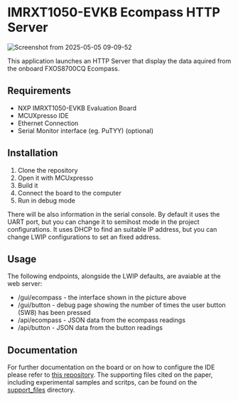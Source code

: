 # IMRXT1050-EVKB Ecompass HTTP Server #


![Screenshot from 2025-05-05 09-09-52](https://github.com/user-attachments/assets/9c3f6f51-5634-4657-ac96-430d2133338a)

This application launches an HTTP Server that display the data aquired from the onboard FXOS8700CQ Ecompass.

## Requirements ## 
- NXP IMRXT1050-EVKB Evaluation Board
- MCUXpresso IDE
- Ethernet Connection
- Serial Monitor interface (eg. PuTYY) (optional)

## Installation ##
1. Clone the repository
2. Open it with MCUxpresso
3. Build it
4. Connect the board to the computer
5. Run in debug mode

There will be also information in the serial console. By default it uses the UART port, but you can change it to semihost mode in the project configurations.
It uses DHCP to find an suitable IP address, but you can change LWIP configurations to set an fixed address.

## Usage ##

The following endpoints, alongside the LWIP defaults, are avaiable at the web server:
- /gui/ecompass - the interface shown in the picture above
- /gui/button - debug page showing the number of times the user button (SW8) has been pressed
- /api/ecompass - JSON data from the ecompass readings
- /api/button - JSON data from the button readings

## Documentation ## 

For further documentation on the board or on how to configure the IDE please refer to [this repository](https://github.com/lucaslpmoura/IMXRT1050-EVKB).
The supporting files cited on the paper, including experimental samples and scritps, can be found on the [support_files](https://github.com/lucaslpmoura/IMRXT1050_Ecompass/tree/main/support_files) directory.
